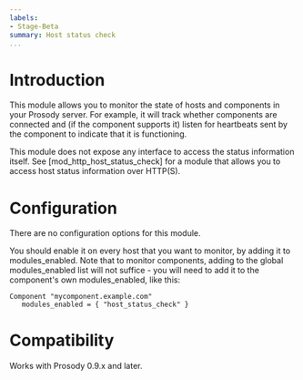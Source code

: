 ```yaml
---
labels:
- Stage-Beta
summary: Host status check
...
```


Introduction
============

This module allows you to monitor the state of hosts and components in your Prosody server. For example,
it will track whether components are connected and (if the component supports it) listen for heartbeats
sent by the component to indicate that it is functioning.

This module does not expose any interface to access the status information itself. See [mod\_http\_host\_status\_check]
for a module that allows you to access host status information over HTTP(S).

Configuration
=============

There are no configuration options for this module.

You should enable it on every host that you want to monitor, by adding it to modules\_enabled. Note
that to monitor components, adding to the global modules\_enabled list will not suffice - you will
need to add it to the component's own modules\_enabled, like this:

``` {.lua}
Component "mycomponent.example.com"
   modules_enabled = { "host_status_check" }
```

Compatibility
=============

Works with Prosody 0.9.x and later.
